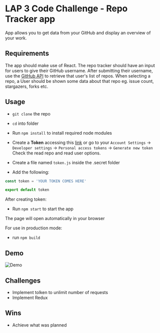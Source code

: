 # LAP 3 Code Challenge - Repo Tracker app
App allows you to get data from your GitHub and display an overview of your work.

## Requirements
The app should make use of React.
The repo tracker should have an input for users to give their GitHub username.
After submitting their username, use the [GitHub API](https://developer.github.com/v3/repos/#list-repositories-for-a-user) to retrieve that user's list of repos.
When selecting a repo, a User should be shown some data about that repo eg. issue count, stargazers, forks etc.

## Usage

- `git clone` the repo
- `cd` into folder 
- Run `npm install` to install required node modules

- Create a **Token** accessing this [link](https://github.com/settings/tokens) or go to your `Account Settings` -> `Developer settings` -> `Personal access tokens` -> `Generate new token`
Check the read repo and read user options.
- Create a file named `token.js` inside the .secret folder
- Add the following:

```js
const token = 'YOUR TOKEN COMES HERE'

export default token
```

After creating token:

- Run `npm start` to start the app

The page will open automatically in your browser

For use in production mode:

- run `npm build`

## Demo

![Demo](https://user-images.githubusercontent.com/56311774/194163706-8c073381-9e27-427a-b209-c796e8a4b593.gif)

## Challenges

- Implement tolken to unlimit number of requests
- Implement Redux


## Wins

- Achieve what was planned


